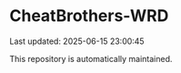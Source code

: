 # CheatBrothers-WRD

Last updated: 2025-06-15 23:00:45

This repository is automatically maintained.

